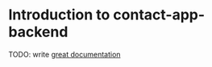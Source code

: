 # Introduction to contact-app-backend

TODO: write [great documentation](http://jacobian.org/writing/what-to-write/)
